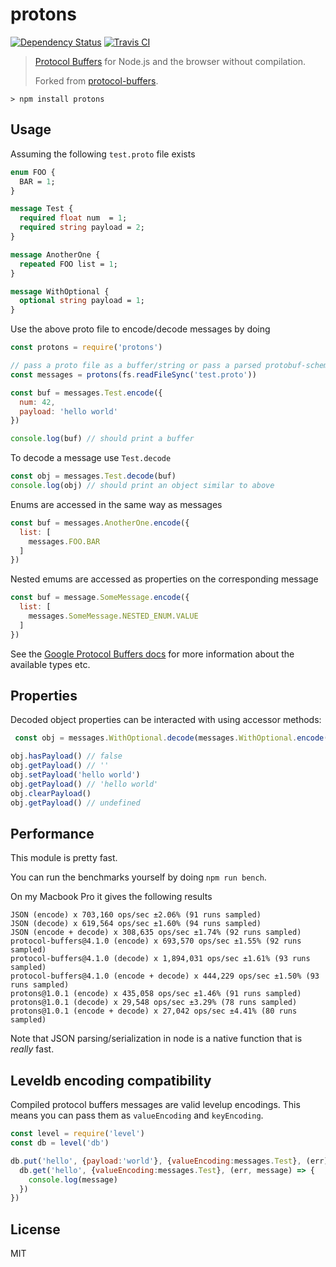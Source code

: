 # protons

[![Dependency Status](https://david-dm.org/ipfs/protons.svg?style=flat-square)](https://david-dm.org/ipfs/protons)
[![Travis CI](https://travis-ci.org/ipfs/protons.svg?branch=master)](https://travis-ci.org/ipfs/protons)

> [Protocol Buffers](https://developers.google.com/protocol-buffers/) for Node.js and the browser without compilation.
>
> Forked from [protocol-buffers](https://github.com/mafintosh/protocol-buffers).

```
> npm install protons
```

## Usage

Assuming the following `test.proto` file exists

```proto
enum FOO {
  BAR = 1;
}

message Test {
  required float num  = 1;
  required string payload = 2;
}

message AnotherOne {
  repeated FOO list = 1;
}

message WithOptional {
  optional string payload = 1;
}
```

Use the above proto file to encode/decode messages by doing

``` js
const protons = require('protons')

// pass a proto file as a buffer/string or pass a parsed protobuf-schema object
const messages = protons(fs.readFileSync('test.proto'))

const buf = messages.Test.encode({
  num: 42,
  payload: 'hello world'
})

console.log(buf) // should print a buffer
```

To decode a message use `Test.decode`

``` js
const obj = messages.Test.decode(buf)
console.log(obj) // should print an object similar to above
```

Enums are accessed in the same way as messages

``` js
const buf = messages.AnotherOne.encode({
  list: [
    messages.FOO.BAR
  ]
})
```

Nested emums are accessed as properties on the corresponding message

``` js
const buf = message.SomeMessage.encode({
  list: [
    messages.SomeMessage.NESTED_ENUM.VALUE
  ]
})
```

See the [Google Protocol Buffers docs](https://developers.google.com/protocol-buffers/) for more information about the
available types etc.

## Properties

Decoded object properties can be interacted with using accessor methods:

```javascript
 const obj = messages.WithOptional.decode(messages.WithOptional.encode({}))

obj.hasPayload() // false
obj.getPayload() // ''
obj.setPayload('hello world')
obj.getPayload() // 'hello world'
obj.clearPayload()
obj.getPayload() // undefined
```

## Performance

This module is pretty fast.

You can run the benchmarks yourself by doing `npm run bench`.

On my Macbook Pro it gives the following results

```
JSON (encode) x 703,160 ops/sec ±2.06% (91 runs sampled)
JSON (decode) x 619,564 ops/sec ±1.60% (94 runs sampled)
JSON (encode + decode) x 308,635 ops/sec ±1.74% (92 runs sampled)
protocol-buffers@4.1.0 (encode) x 693,570 ops/sec ±1.55% (92 runs sampled)
protocol-buffers@4.1.0 (decode) x 1,894,031 ops/sec ±1.61% (93 runs sampled)
protocol-buffers@4.1.0 (encode + decode) x 444,229 ops/sec ±1.50% (93 runs sampled)
protons@1.0.1 (encode) x 435,058 ops/sec ±1.46% (91 runs sampled)
protons@1.0.1 (decode) x 29,548 ops/sec ±3.29% (78 runs sampled)
protons@1.0.1 (encode + decode) x 27,042 ops/sec ±4.41% (80 runs sampled)
```

Note that JSON parsing/serialization in node is a native function that is *really* fast.

## Leveldb encoding compatibility

Compiled protocol buffers messages are valid levelup encodings.
This means you can pass them as `valueEncoding` and `keyEncoding`.

``` js
const level = require('level')
const db = level('db')

db.put('hello', {payload:'world'}, {valueEncoding:messages.Test}, (err) => {
  db.get('hello', {valueEncoding:messages.Test}, (err, message) => {
    console.log(message)
  })
})
```

## License

MIT
